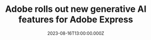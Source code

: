 ---
external: true
url: https://www.theverge.com/2023/8/16/23834146/adobe-express-firefly-generative-ai-release-design-app
title: Adobe rolls out new generative AI features for Adobe Express
description: Adobe Express now utilizes Adobe’s Firefly generative AI model to create custom images and text effects for your social media and marketing graphics.
date: 2023-08-16T13:00:00.000Z
icon: https://www.google.com/s2/favicons?domain=theverge.com&sz=32
source: The Verge
---